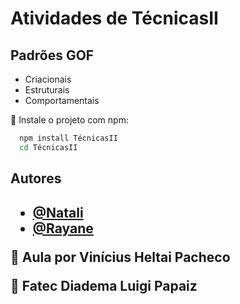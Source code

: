 <h1>Atividades de TécnicasII</h1>
<h2>Padrões GOF</h2>
<ul>
  <li>Criacionais</li>
  <li>Estruturais</li>
  <li>Comportamentais</li>
</ul>

📌 Instale o projeto com npm:

```bash
  npm install TécnicasII
  cd TécnicasII
```
    
<h2> Autores <h2>

- [@Natali](https://github.com/nouveauromance)
- [@Rayane](https://github.com/RayaneBarrosM)

🔗 Aula por Vinícius Heltai Pacheco

<p>📍 Fatec Diadema Luigi Papaiz </p>


